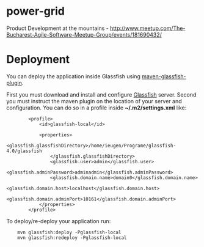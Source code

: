 power-grid
==========

Product Development at the mountains - http://www.meetup.com/The-Bucharest-Agile-Software-Meetup-Group/events/181690432/


Deployment
==========

You can deploy the application inside Glassfish using [maven-glassfish-plugin](https://maven-glassfish-plugin.java.net/).

First you must download and install and configure [Glassfish](https://glassfish.java.net/download.html) server.
Second you must instruct the maven plugin on the location of your server and configuration.
You can do so in a profile inside **~/.m2/settings.xml** like:
```
        <profile>
            <id>glassfish-local</id>

            <properties>
                <glassfish.glassfishDirectory>/home/ieugen/Programe/glassfish-4.0/glassfish
                </glassfish.glassfishDirectory>
                <glassfish.user>admin</glassfish.user>
                <glassfish.adminPassword>adminadmin</glassfish.adminPassword>
                <glassfish.domain.name>domain0</glassfish.domain.name>
                <glassfish.domain.host>localhost</glassfish.domain.host>
                <glassfish.domain.adminPort>10161</glassfish.domain.adminPort>
            </properties>
        </profile>
```

To deploy/re-deploy your application run:
```
    mvn glassfish:deploy -Pglassfish-local
    mvn glassfish:redeploy -Pglassfish-local
```


